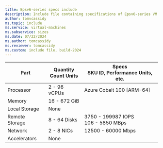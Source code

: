 ```yaml
---
title: Epsv6-series specs include
description: Include file containing specifications of Epsv6-series VM sizes.
author: tomvcassidy
ms.topic: include
ms.service: virtual-machines
ms.subservice: sizes
ms.date: 07/22/2024
ms.author: tomcassidy
ms.reviewer: tomcassidy
ms.custom: include file, build-2024
---
```

| Part | Quantity <br>Count Units | Specs <br>SKU ID, Performance Units, etc.  |
|---|---|---|
| Processor      | 2 - 96  vCPUs       | Azure Cobalt 100 [ARM-64]                      |
| Memory         | 16 - 672  GiB        |                         |
| Local Storage  | None                 |                            |
| Remote Storage | 8 - 64 Disks         | 3750 - 199987 IOPS <br>106 - 5850 MBps     |
| Network        | 2 - 8  NICs          | 12500 - 60000  Mbps           |
| Accelerators   | None                 |                          |

